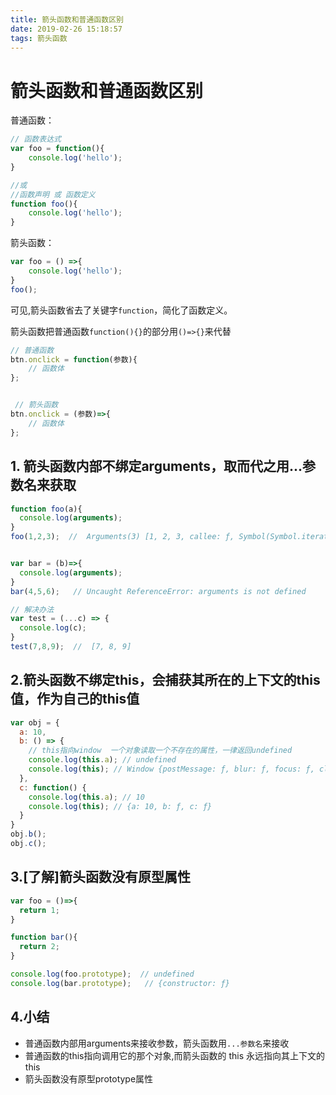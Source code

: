```yaml
---
title: 箭头函数和普通函数区别
date: 2019-02-26 15:18:57
tags: 箭头函数
---
```


# 箭头函数和普通函数区别

普通函数：

```javascript
// 函数表达式
var foo = function(){
	console.log('hello');
}

//或
//函数声明 或 函数定义
function foo(){
    console.log('hello');
}
```
<!-- more -->
箭头函数：

```javascript
var foo = () =>{ 
	console.log('hello'); 
}
foo();
```

可见,箭头函数省去了关键字`function`，简化了函数定义。

箭头函数把普通函数`function(){}`的部分用`()=>{}`来代替

```javascript
// 普通函数
btn.onclick = function(参数){
    // 函数体 
}; 


 // 箭头函数
btn.onclick = (参数)=>{
    // 函数体 
};
```



## 1. 箭头函数内部不绑定arguments，取而代之用...参数名来获取

```javascript
function foo(a){
  console.log(arguments);
}
foo(1,2,3);  //  Arguments(3) [1, 2, 3, callee: ƒ, Symbol(Symbol.iterator): ƒ]


var bar = (b)=>{
  console.log(arguments);
}
bar(4,5,6);   // Uncaught ReferenceError: arguments is not defined

// 解决办法
var test = (...c) => {
  console.log(c);
}
test(7,8,9);  //  [7, 8, 9]
```

## 2.箭头函数不绑定this，会捕获其所在的上下文的this值，作为自己的this值



```javascript
var obj = {
  a: 10,
  b: () => {
  	// this指向window  一个对象读取一个不存在的属性，一律返回undefined
    console.log(this.a); // undefined
    console.log(this); // Window {postMessage: ƒ, blur: ƒ, focus: ƒ, close: ƒ, frames: Window, …}
  },
  c: function() {
    console.log(this.a); // 10
    console.log(this); // {a: 10, b: ƒ, c: ƒ}
  }
}
obj.b(); 
obj.c();
```



## 3.[了解]箭头函数没有原型属性

```javascript
var foo = ()=>{
  return 1;
}

function bar(){
  return 2;
}

console.log(foo.prototype);  // undefined
console.log(bar.prototype);   // {constructor: ƒ}
```



## 4.小结

- 普通函数内部用arguments来接收参数，箭头函数用`...参数名`来接收
- 普通函数的this指向调用它的那个对象,而箭头函数的 this 永远指向其上下文的  this 
- 箭头函数没有原型prototype属性